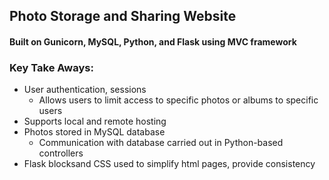 ## Photo Storage and Sharing Website  
#### Built on Gunicorn, MySQL, Python, and Flask using MVC framework

### Key Take Aways:  
  - User authentication, sessions  
    - Allows users to limit access to specific photos or albums to specific users  
  - Supports local and remote hosting  
  - Photos stored in MySQL database  
    - Communication with database carried out in Python-based controllers  
  - Flask blocksand CSS used to simplify html pages, provide consistency 
